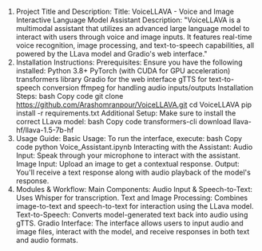 1. Project Title and Description:
Title: VoiceLLAVA - Voice and Image Interactive Language Model Assistant
Description:
"VoiceLLAVA is a multimodal assistant that utilizes an advanced large language model to interact with users through voice and image inputs. It features real-time voice recognition, image processing, and text-to-speech capabilities, all powered by the LLava model and Gradio's web interface."
2. Installation Instructions:
Prerequisites: Ensure you have the following installed:
Python 3.8+
PyTorch (with CUDA for GPU acceleration)
transformers library
Gradio for the web interface
gTTS for text-to-speech conversion
ffmpeg for handling audio inputs/outputs
Installation Steps:
bash
Copy code
git clone https://github.com/Arashomranpour/VoiceLLAVA.git
cd VoiceLLAVA
pip install -r requirements.txt
Additional Setup: Make sure to install the correct LLava model:
bash
Copy code
transformers-cli download llava-hf/llava-1.5-7b-hf
3. Usage Guide:
Basic Usage: To run the interface, execute:
bash
Copy code
python Voice_Assistant.ipynb
Interacting with the Assistant:
Audio Input: Speak through your microphone to interact with the assistant.
Image Input: Upload an image to get a contextual response.
Output: You'll receive a text response along with audio playback of the model's response.
4. Modules & Workflow:
Main Components:
Audio Input & Speech-to-Text: Uses Whisper for transcription.
Text and Image Processing: Combines image-to-text and speech-to-text for interaction using the LLava model.
Text-to-Speech: Converts model-generated text back into audio using gTTS.
Gradio Interface:
The interface allows users to input audio and image files, interact with the model, and receive responses in both text and audio formats.
